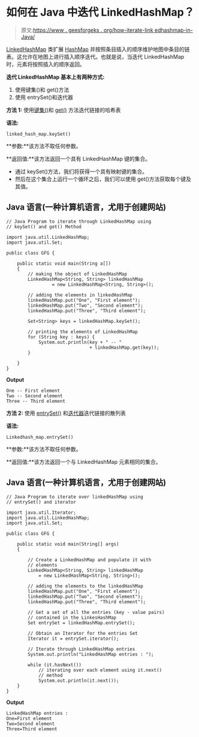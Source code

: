 # 如何在 Java 中迭代 LinkedHashMap？

> 原文:[https://www . geesforgeks . org/how-iterate-link edhashmap-in-Java/](https://www.geeksforgeeks.org/how-to-iterate-linkedhashmap-in-java/)

[LinkedHashMap](https://www.geeksforgeeks.org/linkedhashmap-class-java-examples/) 类扩展 [HashMap](https://www.geeksforgeeks.org/java-util-hashmap-in-java-with-examples/#:~:text=HashMap%20is,type%20(e.g.%20an%20Integer).) 并按照条目插入的顺序维护地图中条目的链表。这允许在地图上进行插入顺序迭代。也就是说，当迭代 LinkedHashMap 时，元素将按照插入的顺序返回。

**迭代 LinkedHashMap 基本上有两种方式:**

1.  使用键集()和 get()方法
2.  使用 entrySet()和迭代器

**方法 1:** 使用[键集()](https://www.geeksforgeeks.org/hashmap-keyset-method-in-java/)和 [get()](https://www.geeksforgeeks.org/hashmap-get-method-in-java/) 方法迭代链接的哈希表

**语法:**

```
linked_hash_map.keySet()
```

**参数:**该方法不取任何参数。

**返回值:**该方法返回一个具有 LinkedHashMap 键的集合。

*   通过 keySet()方法，我们将获得一个具有映射键的集合。
*   然后在这个集合上运行一个循环之后，我们可以使用 get()方法获取每个键及其值。

## Java 语言(一种计算机语言，尤用于创建网站)

```
// Java Program to iterate through LinkedHashMap using 
// keySet() and get() Method

import java.util.LinkedHashMap;
import java.util.Set;

public class GFG {

    public static void main(String a[])
    {
        // making the object of LinkedHashMap
        LinkedHashMap<String, String> linkedHashMap
                 = new LinkedHashMap<String, String>();

        // adding the elements in linkedHashMap
        linkedHashMap.put("One", "First element");
        linkedHashMap.put("Two", "Second element");
        linkedHashMap.put("Three", "Third element");

        Set<String> keys = linkedHashMap.keySet();

        // printing the elements of LinkedHashMap
        for (String key : keys) {
            System.out.println(key + " -- "
                               + linkedHashMap.get(key));
        }

    }
}
```

**Output**

```
One -- First element
Two -- Second element
Three -- Third element

```

**方法 2:** 使用 [entrySet()](https://www.geeksforgeeks.org/hashmap-entryset-method-in-java/) 和[迭代器](https://www.geeksforgeeks.org/iterators-in-java/)迭代链接的散列表

**语法:**

```
Linkedhash_map.entrySet()
```

**参数:**该方法不取任何参数。

**返回值:**该方法返回一个与 LinkedHashMap 元素相同的集合。

## Java 语言(一种计算机语言，尤用于创建网站)

```
// Java Program to iterate over linkedHashMap using
// entrySet() and iterator

import java.util.Iterator;
import java.util.LinkedHashMap;
import java.util.Set;

public class GFG {

    public static void main(String[] args)
    {

        // Create a LinkedHashMap and populate it with
        // elements
        LinkedHashMap<String, String> linkedHashMap
            = new LinkedHashMap<String, String>();

        // adding the elements to the linkedHashMap
        linkedHashMap.put("One", "First element");
        linkedHashMap.put("Two", "Second element");
        linkedHashMap.put("Three", "Third element");

        // Get a set of all the entries (key - value pairs)
        // contained in the LinkesHashMap
        Set entrySet = linkedHashMap.entrySet();

        // Obtain an Iterator for the entries Set
        Iterator it = entrySet.iterator();

        // Iterate through LinkedHashMap entries
        System.out.println("LinkedHashMap entries : ");

        while (it.hasNext())
            // iterating over each element using it.next()
            // method
            System.out.println(it.next());
    }
}
```

**Output**

```
LinkedHashMap entries : 
One=First element
Two=Second element
Three=Third element

```